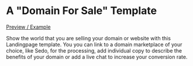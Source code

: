 A "Domain For Sale" Template
============================

[Preview / Example](http://porzky.com/projects/DomainForSale/)

Show the world that you are selling your domain or website with this Landingpage template. You you can link to a domain marketplace of your choice, like Sedo, for the processing, add individual copy to describe the benefits of your domain or add a live chat to increase your conversion rate.  